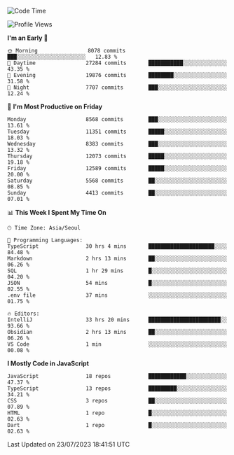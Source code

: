 <!--START_SECTION:waka-->
![Code Time](http://img.shields.io/badge/Code%20Time-5%2C223%20hrs%2014%20mins-blue)

![Profile Views](http://img.shields.io/badge/Profile%20Views-0-blue)

**I'm an Early 🐤** 

```text
🌞 Morning                8078 commits        ███░░░░░░░░░░░░░░░░░░░░░░   12.83 % 
🌆 Daytime                27284 commits       ███████████░░░░░░░░░░░░░░   43.35 % 
🌃 Evening                19876 commits       ████████░░░░░░░░░░░░░░░░░   31.58 % 
🌙 Night                  7707 commits        ███░░░░░░░░░░░░░░░░░░░░░░   12.24 % 
```
📅 **I'm Most Productive on Friday** 

```text
Monday                   8568 commits        ███░░░░░░░░░░░░░░░░░░░░░░   13.61 % 
Tuesday                  11351 commits       █████░░░░░░░░░░░░░░░░░░░░   18.03 % 
Wednesday                8383 commits        ███░░░░░░░░░░░░░░░░░░░░░░   13.32 % 
Thursday                 12073 commits       █████░░░░░░░░░░░░░░░░░░░░   19.18 % 
Friday                   12589 commits       █████░░░░░░░░░░░░░░░░░░░░   20.00 % 
Saturday                 5568 commits        ██░░░░░░░░░░░░░░░░░░░░░░░   08.85 % 
Sunday                   4413 commits        ██░░░░░░░░░░░░░░░░░░░░░░░   07.01 % 
```


📊 **This Week I Spent My Time On** 

```text
🕑︎ Time Zone: Asia/Seoul

💬 Programming Languages: 
TypeScript               30 hrs 4 mins       █████████████████████░░░░   84.48 % 
Markdown                 2 hrs 13 mins       ██░░░░░░░░░░░░░░░░░░░░░░░   06.26 % 
SQL                      1 hr 29 mins        █░░░░░░░░░░░░░░░░░░░░░░░░   04.20 % 
JSON                     54 mins             █░░░░░░░░░░░░░░░░░░░░░░░░   02.55 % 
.env file                37 mins             ░░░░░░░░░░░░░░░░░░░░░░░░░   01.75 % 

🔥 Editors: 
IntelliJ                 33 hrs 20 mins      ███████████████████████░░   93.66 % 
Obsidian                 2 hrs 13 mins       ██░░░░░░░░░░░░░░░░░░░░░░░   06.26 % 
VS Code                  1 min               ░░░░░░░░░░░░░░░░░░░░░░░░░   00.08 % 
```

**I Mostly Code in JavaScript** 

```text
JavaScript               18 repos            ████████████░░░░░░░░░░░░░   47.37 % 
TypeScript               13 repos            █████████░░░░░░░░░░░░░░░░   34.21 % 
CSS                      3 repos             ██░░░░░░░░░░░░░░░░░░░░░░░   07.89 % 
HTML                     1 repo              █░░░░░░░░░░░░░░░░░░░░░░░░   02.63 % 
Dart                     1 repo              █░░░░░░░░░░░░░░░░░░░░░░░░   02.63 % 
```




 Last Updated on 23/07/2023 18:41:51 UTC
<!--END_SECTION:waka-->
